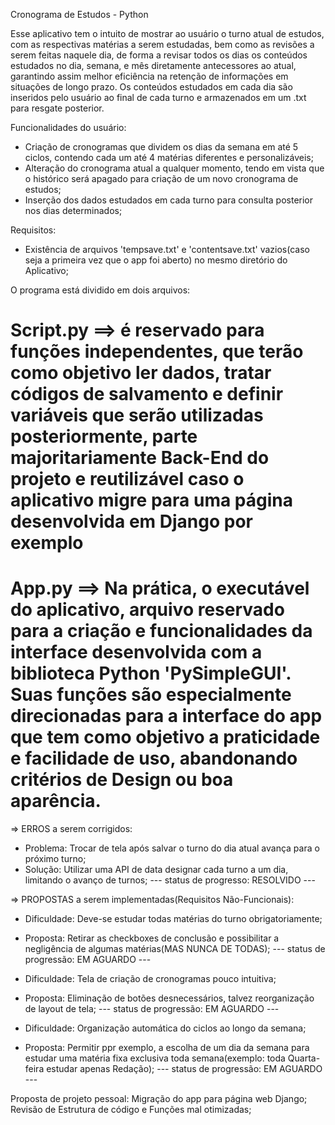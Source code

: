 Cronograma de Estudos - Python

Esse aplicativo tem o intuito de mostrar ao usuário o turno atual de estudos, com as respectivas matérias a serem estudadas, bem como as revisões a serem feitas naquele dia, de forma a revisar todos os dias os conteúdos estudados no dia, semana, e mês diretamente antecessores ao atual, garantindo assim melhor eficiência na retenção de informações em situações de longo prazo.
Os conteúdos estudados em cada dia são inseridos pelo usuário ao final de cada turno e armazenados em um .txt para resgate posterior.

Funcionalidades do usuário:
- Criação de cronogramas que dividem os dias da semana em até 5 ciclos, contendo cada um até 4 matérias diferentes e personalizáveis;
- Alteração do cronograma atual a qualquer momento, tendo em vista que o histórico será apagado para criação de um novo cronograma de estudos;
- Inserção dos dados estudados em cada turno para consulta posterior nos dias determinados;

Requisitos:
- Existência de arquivos 'tempsave.txt' e 'contentsave.txt' vazios(caso seja a primeira vez que o app foi aberto) no mesmo diretório do Aplicativo;



O programa está dividido em dois arquivos:

# Script.py  ==> é reservado para funções independentes, que terão como objetivo ler dados, tratar códigos de salvamento e definir variáveis que serão utilizadas posteriormente, parte majoritariamente Back-End do projeto e reutilizável caso o aplicativo migre para uma página desenvolvida em Django por exemplo
# App.py     ==> Na prática, o executável do aplicativo, arquivo reservado para a criação e funcionalidades da interface desenvolvida com a biblioteca Python 'PySimpleGUI'. Suas funções são especialmente direcionadas para a interface do app que tem como objetivo a praticidade e facilidade de uso, abandonando critérios de Design ou boa aparência.

=> ERROS a serem corrigidos:

- Problema: Trocar de tela após salvar o turno do dia atual avança para o próximo turno;
- Solução: Utilizar uma API de data designar cada turno a um dia, limitando o avanço de turnos;
 --- status de progresso: RESOLVIDO ---


=> PROPOSTAS a serem implementadas(Requisitos Não-Funcionais):

- Dificuldade: Deve-se estudar todas matérias do turno obrigatoriamente;
- Proposta: Retirar as checkboxes de conclusão e possibilitar a negligência de algumas matérias(MAS NUNCA DE TODAS);
 --- status de progressão: EM AGUARDO ---


- Dificuldade: Tela de criação de cronogramas pouco intuitiva;
- Proposta: Eliminação de botões desnecessários, talvez reorganização de layout de tela;
--- status de progressão: EM AGUARDO ---


- Dificuldade: Organização automática do ciclos ao longo da semana;
- Proposta: Permitir ppr exemplo, a escolha de um dia da semana para estudar uma matéria fixa exclusiva toda semana(exemplo: toda Quarta-feira estudar apenas Redação);
 --- status de progressão: EM AGUARDO ---

Proposta de projeto pessoal:    Migração do app para página web Django;
                                Revisão de Estrutura de código e Funções mal otimizadas;